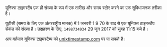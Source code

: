 यूनिक्स टाइमस्टैंप एक ही संख्या के रूप में एक तारीख और समय स्टोर करने का एक सुविधाजनक तरीका है।

यूटीसी (समय के लिए एक अंतरराष्ट्रीय मानक) में 1 जनवरी 1 9 70 के बाद से एक यूनिक्स टाइमस्टैंप सेकंड की संख्या है। उदाहरण के लिए, `1498734934` 29 जून 2017 को सुबह 11:15 बजे है।

आप वर्तमान यूनिक्स टाइमस्टैम्प को [unixtimestamp.com](http://www.unixtimestamp.com/) पर पा सकते हैं।